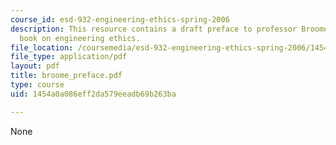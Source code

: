 ```yaml
---
course_id: esd-932-engineering-ethics-spring-2006
description: This resource contains a draft preface to professor Broome's forthcoming
  book on engineering ethics.
file_location: /coursemedia/esd-932-engineering-ethics-spring-2006/1454a0a086eff2da579eeadb69b263ba_broome_preface.pdf
file_type: application/pdf
layout: pdf
title: broome_preface.pdf
type: course
uid: 1454a0a086eff2da579eeadb69b263ba

---
```

None